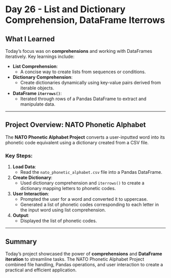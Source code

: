 # Day 26 - List and Dictionary Comprehension, DataFrame Iterrows

## What I Learned
Today’s focus was on **comprehensions** and working with DataFrames iteratively. Key learnings include:
- **List Comprehension**:
  - A concise way to create lists from sequences or conditions.
- **Dictionary Comprehension**:
  - Create dictionaries dynamically using key-value pairs derived from iterable objects.
- **DataFrame `iterrows()`**:
  - Iterated through rows of a Pandas DataFrame to extract and manipulate data.

---

## Project Overview: NATO Phonetic Alphabet

The **NATO Phonetic Alphabet Project** converts a user-inputted word into its phonetic code equivalent using a dictionary created from a CSV file.

### Key Steps:
1. **Load Data**:
   - Read the `nato_phonetic_alphabet.csv` file into a Pandas DataFrame.
2. **Create Dictionary**:
   - Used dictionary comprehension and `iterrows()` to create a dictionary mapping letters to phonetic codes.
3. **User Interaction**:
   - Prompted the user for a word and converted it to uppercase.
   - Generated a list of phonetic codes corresponding to each letter in the input word using list comprehension.
4. **Output**:
   - Displayed the list of phonetic codes.

---

## Summary
Today’s project showcased the power of **comprehensions** and **DataFrame iteration** to streamline tasks. The NATO Phonetic Alphabet Project combined file handling, Pandas operations, and user interaction to create a practical and efficient application.
